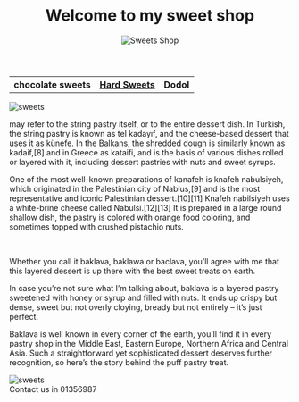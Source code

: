 <!DOCTYPE html>
<html >

<head>
  
  <title> Sweets </title>
  
</head>

<body>
   <header> 
     <h1> Welcome to my sweet shop</h1>
    <img src="https://i.pinimg.com/originals/57/7b/6a/577b6afef89ea6a9b18e3befb4066626.jpg" alt =" Sweets Shop">
   </header>
  <main>
    <table>
    <tr>
    <th><a  herf="https://images.search.yahoo.com/search/images;_ylt=AwrJ4NZJ2nVgsu8AufeJzbkF;_ylu=c2VjA3NlYXJjaARzbGsDYnV0dG9u;_ylc=X1MDOTYwNjI4NTcEX3IDMgRhY3RuA2NsawRjc3JjcHZpZAMxMTdfOGpFd0xqS1dpUUZWV3RlSjJBdURPVEV1TVFBQUFBQktEVm9hBGZyA21jYWZlZQRmcjIDc2EtZ3AEZ3ByaWQDVWxYODRkLm9RZWEuZXloSng4bnRvQQRuX3N1Z2cDMTAEb3JpZ2luA2ltYWdlcy5zZWFyY2gueWFob28uY29tBHBvcwMwBHBxc3RyAwRwcXN0cmwDBHFzdHJsAzE4BHF1ZXJ5A2Nob2NvbGF0ZSUyMHN3ZWV0cwR0X3N0bXADMTYxODMzNjQ3MQ--?p=chocolate+sweets&fr=mcafee&fr2=sb-top-images.search&ei=UTF-8&n=60&x=wrt#id=26&iurl=https%3A%2F%2Fassets.entrepreneur.com%2Fcontent%2F3x2%2F1300%2F20150217162834-nestle-chocolate-candy-products.jpeg&action=click">chocolate sweets</a></th>
    <th><a href="https://images.search.yahoo.com/search/images;_ylt=AwrExdn52XVg5TsAkL2JzbkF;_ylu=c2VjA3NlYXJjaARzbGsDYnV0dG9u;_ylc=X1MDOTYwNjI4NTcEX3IDMgRhY3RuA2NsawRjc3JjcHZpZANhZzlsSGpFd0xqS1dpUUZWV3RlSjJBU0VPVEV1TVFBQUFBQkZTS3J2BGZyA21jYWZlZQRmcjIDc2EtZ3AEZ3ByaWQDcEFNNk1yTElUckNyNkczbnJmZk1HQQRuX3N1Z2cDMARvcmlnaW4DaW1hZ2VzLnNlYXJjaC55YWhvby5jb20EcG9zAzAEcHFzdHIDBHBxc3RybAMEcXN0cmwDMTMEcXVlcnkDSGFyZCUyMFN3ZWV0cwR0X3N0bXADMTYxODMzNjI4MA--?p=Hard+Sweets&fr=mcafee&fr2=sb-top-images.search&ei=UTF-8&n=60&x=wrt">Hard Sweets </a></th>
    <th><a herf="https://images.search.yahoo.com/search/images;_ylt=AwrEzNQb2nVgSW8Asa2JzbkF;_ylu=c2VjA3NlYXJjaARzbGsDYnV0dG9u;_ylc=X1MDOTYwNjI4NTcEX3IDMgRhY3RuA2NsawRjc3JjcHZpZAN5cXh2WlRFd0xqS1dpUUZWV3RlSjJBT2JPVEV1TVFBQUFBQkhTd3BOBGZyA21jYWZlZQRmcjIDc2EtZ3AEZ3ByaWQDZjRsUWpnTDlSVHE0a0Q1T2VPUW5KQQRuX3N1Z2cDMQRvcmlnaW4DaW1hZ2VzLnNlYXJjaC55YWhvby5jb20EcG9zAzAEcHFzdHIDBHBxc3RybAMEcXN0cmwDNQRxdWVyeQNEb2RvbAR0X3N0bXADMTYxODMzNjU3Nw--?p=Dodol&fr=mcafee&fr2=sb-top-images.search&ei=UTF-8&n=60&x=wrt">Dodol</a></th>
   </tr>
    </table>
  <img src="https://tse2.mm.bing.net/th?id=OIP.K9NNKBHUdh21stPHoPAX5AHaE7&pid=Api&P=0&w=267&h=179" alt="sweets">
  <p> may refer to the string pastry itself, or to the entire dessert dish. In Turkish, the string pastry is known as tel kadayıf, and the cheese-based dessert that uses it as künefe. In the Balkans, the shredded dough is similarly known as kadaif,[8] and in Greece as kataifi, and is the basis of various dishes rolled or layered with it, including dessert pastries with nuts and sweet syrups.

One of the most well-known preparations of kanafeh is knafeh nabulsiyeh, which originated in the Palestinian city of Nablus,[9] and is the most representative and iconic Palestinian dessert.[10][11] Knafeh nabilsiyeh uses a white-brine cheese called Nabulsi.[12][13] It is prepared in a large round shallow dish, the pastry is colored with orange food coloring, and sometimes topped with crushed pistachio nuts.</p>
</br>
<p> Whether you call it baklava, baklawa or baclava, you’ll agree with me that this layered dessert is up there with the best sweet treats on earth. 

In case you’re not sure what I’m talking about, baklava is a layered pastry sweetened with honey or syrup and filled with nuts. It ends up crispy but dense, sweet but not overly cloying, bready but not entirely – it’s just perfect.

Baklava is well known in every corner of the earth, you’ll find it in every pastry shop in the Middle East, Eastern Europe, Northern Africa and Central Asia. Such a straightforward yet sophisticated dessert deserves further recognition, so here’s the story behind the puff pastry treat. </p> 

<img src="https://images.search.yahoo.com/search/images;_ylt=AwrEzezL5XVgCosAwhVXNyoA;_ylu=Y29sbwNiZjEEcG9zAzEEdnRpZANDMTcxNF8xBHNlYwNwaXZz?p=baklava&fr2=piv-web&fr=mcafee#id=42&iurl=http%3A%2F%2Fwww.agoudalife.com%2Fwp-content%2Fuploads%2Fbaklava-5-1.jpg&action=click" alt="sweets">
</br>
  </main>
<footer> Contact us in 01356987 </footer>




</body>
</html>
